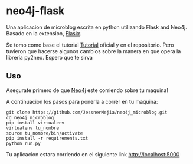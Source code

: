 # neo4j-flask
Una aplicacion de microblog escrita en python utilizando Flask and Neo4j. Basado en la extension, [Flaskr](http://flask.pocoo.org/docs/0.10/tutorial/). 

Se tomo como base el tutorial [Tutorial](https://neo4j.com/blog/building-python-web-application-using-flask-neo4j/) oficial y en el repositorio. Pero tuvieron que hacerse algunos cambios sobre la manera en que opera la libreria py2neo. Espero que te sirva

## Uso

Asegurate primero de que [Neo4j](http://neo4j.com/download/other-releases/) este corriendo sobre tu maquina!

A continuacion los pasos para ponerla a correr en tu maquina:

```
git clone https://github.com/JessnerMejia/neo4j_microblog.git
cd neo4j_microblog 
pip install virtualenv
virtualenv tu_nombre
source tu_nombre/bin/activate
pip install -r requirements.txt
python run.py
```
Tu aplicacion estara corriendo en el siguiente link
[http://localhost:5000](http://localhost:5000)
